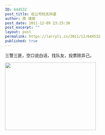 ```yaml
---
ID: 644532
post_title: 在公司玩无间道
author: 南 靖男
post_date: 2011-12-09 23:25:38
post_excerpt: ""
layout: post
permalink: https://larryli.cn/2011/12/644532
published: true
---
```

三警三匪，空口说白话，找队友，投票除异己。

<a href="https://larryli.cn/wp-content/uploads/2011/12/20111209-231752.jpg"><img class="alignnone size-medium wp-image-644531" title="20111209-231752.jpg" src="https://larryli.cn/wp-content/uploads/2011/12/20111209-231752-300x224.jpg" alt="" width="300" height="224" /></a>